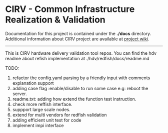 <!---
This work is licensed under a Creative Commons Attribution 4.0 International License.
http://creativecommons.org/licenses/by/4.0
-->

# CIRV - Common Infrastructure Realization & Validation

Documentation for this project is contained under the **./docs** directory.
Additional information about CIRV project are available at [project wiki].

---

[project wiki]: https://wiki.opnfv.org/display/CIRV

This is CIRV hardware delivery validation tool repos.
You can find the hdv readme about refish implementation at ./hdv/redfish/docs/readme.md


TODO:
1. refactor the config.yaml parsing by a friendly input with comments explanation support
2. adding case flag :enable/disable to run some case e.g: reboot the server.
3. readme.txt: adding how extend the function test instruction.
4. check more reffish interface.
5. suppport large scale nodes.
6. extend for multi vendors for redfish validation
7. adding efficient unit test for code
8. implement impi interface
 

 